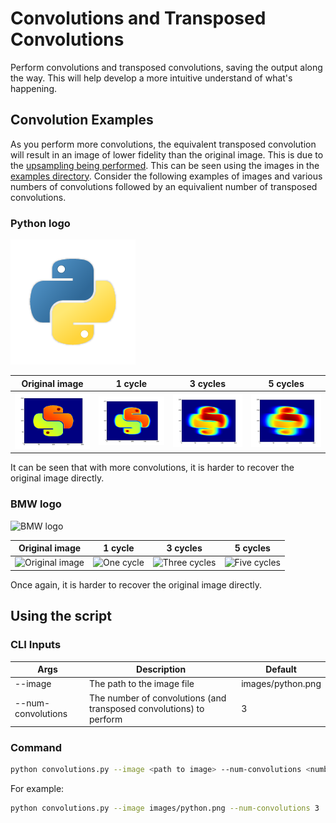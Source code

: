 # Convolutions and Transposed Convolutions

Perform convolutions and transposed convolutions, saving the output along the way.  This will help develop a more intuitive understand of what's happening.

## Convolution Examples

As you perform more convolutions, the equivalent transposed convolution will result in an image of lower fidelity than the original image.  This is due to the [upsampling being performed](https://www.youtube.com/watch?v=ByjaPdWXKJ4&feature=youtu.be&t=20m20s).  This can be seen using the images in the [examples directory](./examples).  Consider the following examples of images and various numbers of convolutions followed by an equivalient number of transposed convolutions.

### Python logo

![Python logo](./images/python.png)

| Original image | 1 cycle | 3 cycles | 5 cycles |
|---|---|---|---|
| ![Original image](./examples/python.png_01_convolutions/00_original_image.png) | ![One cycle](./examples/python.png_01_convolutions/02_transposed_convolution_01.png) | ![Three cycles](./examples/python.png_03_convolutions/06_transposed_convolution_03.png) | ![Five cycles](./examples/python.png_05_convolutions/10_transposed_convolution_05.png) |

It can be seen that with more convolutions, it is harder to recover the original image directly.

### BMW logo

![BMW logo](./images/bmw.png)

| Original image | 1 cycle | 3 cycles | 5 cycles |
|---|---|---|---|
| ![Original image](./examples/bmw.png_01_convolutions/00_original_image.png) | ![One cycle](./examples/bmw.png_01_convolutions/02_transposed_convolution_01.png) | ![Three cycles](./examples/bmw.png_03_convolutions/06_transposed_convolution_03.png) | ![Five cycles](./examples/bmw.png_05_convolutions/10_transposed_convolution_05.png) |

Once again, it is harder to recover the original image directly.

## Using the script

### CLI Inputs

| Args | Description | Default |
|------|-------------|---------|
| --image | The path to the image file | images/python.png |
| --num-convolutions | The number of convolutions (and transposed convolutions) to perform | 3 |

### Command

```sh
python convolutions.py --image <path to image> --num-convolutions <number of convolutions>
```

For example:

```sh
python convolutions.py --image images/python.png --num-convolutions 3
```
